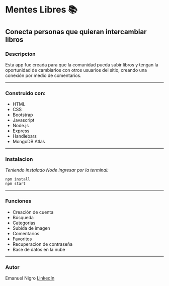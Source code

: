 Mentes Libres :books:
======
Conecta personas que quieran intercambiar libros
------
### Descripcion
Esta app fue creada para que la comunidad pueda subir libros y tengan la oportunidad de cambiarlos con otros usuarios del sitio, creando una conexión por medio de comentarios.
___

### Construido con:

* HTML
* CSS
* Bootstrap
* Javascript
* Node.js
* Express
* Handlebars
* MongoDB Atlas

___

### Instalacion
_Teniendo instalado Node ingresar por la terminal:_

``` 
npm install 
npm start
```
___
### Funciones
* Creación de cuenta
* Búsqueda
* Categorias
* Subida de imagen
* Comentarios
* Favoritos
* Recuperacion de contraseña
* Base de datos en la nube
___
### Autor
Emanuel Nigro [LinkedIn](https://www.linkedin.com/in/emanuel-nigro/)






